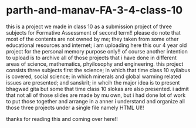 # parth-and-manav-FA-3-4-class-10
this is a project we made in class 10 as a submission project of three subjects for Formative Assessment of second term!!
please do note that most of the contents are not owned by me; they taken from some other educational resources and internet; i am uploading here this our 4 year old project for the personal memory purpose only!!
of course another intention to upload is to archive all of those projects that i have done in different areas of science, mathematics, phyilosophy and engineering.
this project consists three subjects first the science; in which that time class 10 syllabus is covered, social science; in which minerals and global warming related issues are presented; and sanskrit; in whcih the major idea is to present bhagwad gita but some that time class 10 slokas are also presented.
i admit that not all of those slides are made by mu own, but i had done lot of  work  to put those together and arrange in a anner i understand and organize all those three projects under a single file namely HTML UI!!

thanks for reading this and coming over here!!
